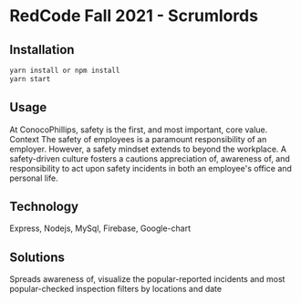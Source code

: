 # RedCode Fall 2021 - Scrumlords

## Installation



```bash
yarn install or npm install 
yarn start
```

## Usage
At ConocoPhillips, safety is the first, and most important, core value.
Context 
The safety of employees is a paramount responsibility of an employer. However, a safety mindset extends to beyond the workplace. A safety-driven culture fosters a cautions appreciation of, awareness of, and responsibility to act upon safety incidents in both an employee's office and personal life. 

## Technology
Express, Nodejs, MySql, Firebase, Google-chart

## Solutions 
Spreads awareness of, visualize the popular-reported incidents and most popular-checked inspection filters by locations and date
